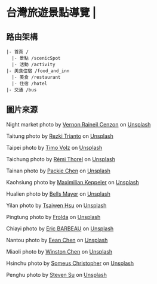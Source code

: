 # 台灣旅遊景點導覽 |

## 路由架構

```
|- 首頁 /
  |- 景點 /scenicSpot
  |- 活動 /activity
|- 美食住宿 /food_and_inn
  |- 美食 /restaurant
  |- 住宿 /hotel
|- 交通 /bus
```

## 圖片來源

Night market photo by <a href="https://unsplash.com/@thevernon?utm_source=unsplash&utm_medium=referral&utm_content=creditCopyText">Vernon Raineil Cenzon</a> on <a href="https://unsplash.com/s/photos/taiwan-scenic-spot?utm_source=unsplash&utm_medium=referral&utm_content=creditCopyText">Unsplash</a>

Taitung photo by <a href="https://unsplash.com/@rezkitrianto?utm_source=unsplash&utm_medium=referral&utm_content=creditCopyText">Rezki Trianto</a> on <a href="https://unsplash.com/s/photos/taitung?utm_source=unsplash&utm_medium=referral&utm_content=creditCopyText">Unsplash</a>

Taipei photo by <a href="https://unsplash.com/@magict1911?utm_source=unsplash&utm_medium=referral&utm_content=creditCopyText">Timo Volz</a> on <a href="https://unsplash.com/s/photos/taipei?utm_source=unsplash&utm_medium=referral&utm_content=creditCopyText">Unsplash</a>

Taichung photo by <a href="https://unsplash.com/@remithorel?utm_source=unsplash&utm_medium=referral&utm_content=creditCopyText">Rémi Thorel</a> on <a href="https://unsplash.com/s/photos/taichung?utm_source=unsplash&utm_medium=referral&utm_content=creditCopyText">Unsplash</a>

Tainan photo by <a href="https://unsplash.com/@packie_thitipa?utm_source=unsplash&utm_medium=referral&utm_content=creditCopyText">Packie Chen</a> on <a href="https://unsplash.com/s/photos/tainan?utm_source=unsplash&utm_medium=referral&utm_content=creditCopyText">Unsplash</a>

Kaohsiung photo by <a href="https://unsplash.com/@maxkeppeler?utm_source=unsplash&utm_medium=referral&utm_content=creditCopyText">Maximilian Keppeler</a> on <a href="https://unsplash.com/s/photos/kaohsiung?utm_source=unsplash&utm_medium=referral&utm_content=creditCopyText">Unsplash</a>

Hualien photo by <a href="https://unsplash.com/@bells_mayer?utm_source=unsplash&utm_medium=referral&utm_content=creditCopyText">Bells Mayer</a> on <a href="https://unsplash.com/s/photos/hualien?utm_source=unsplash&utm_medium=referral&utm_content=creditCopyText">Unsplash</a>

Yilan photo by <a href="https://unsplash.com/@tsaiwen_hsu?utm_source=unsplash&utm_medium=referral&utm_content=creditCopyText">Tsaiwen Hsu</a> on <a href="https://unsplash.com/s/photos/yilan?utm_source=unsplash&utm_medium=referral&utm_content=creditCopyText">Unsplash</a>

Pingtung photo by <a href="https://unsplash.com/@frolda?utm_source=unsplash&utm_medium=referral&utm_content=creditCopyText">Frolda</a> on <a href="https://unsplash.com/s/photos/pingtung?utm_source=unsplash&utm_medium=referral&utm_content=creditCopyText">Unsplash</a>

Chiayi photo by <a href="https://unsplash.com/@ericbarbeau?utm_source=unsplash&utm_medium=referral&utm_content=creditCopyText">Eric BARBEAU</a> on <a href="https://unsplash.com/s/photos/chiayi?utm_source=unsplash&utm_medium=referral&utm_content=creditCopyText">Unsplash</a>

Nantou photo by <a href="https://unsplash.com/@zhouyudesign?utm_source=unsplash&utm_medium=referral&utm_content=creditCopyText">Eean Chen</a> on <a href="https://unsplash.com/s/photos/%E5%8D%97%E6%8A%95?utm_source=unsplash&utm_medium=referral&utm_content=creditCopyText">Unsplash</a>

Miaoli photo by <a href="https://unsplash.com/@winstonchen?utm_source=unsplash&utm_medium=referral&utm_content=creditCopyText">Winston Chen</a> on <a href="https://unsplash.com/s/photos/miaoli?utm_source=unsplash&utm_medium=referral&utm_content=creditCopyText">Unsplash</a>

Hsinchu photo by <a href="https://unsplash.com/@tofu44?utm_source=unsplash&utm_medium=referral&utm_content=creditCopyText">Someus Christopher</a> on <a href="https://unsplash.com/s/photos/hsinchu?utm_source=unsplash&utm_medium=referral&utm_content=creditCopyText">Unsplash</a>

Penghu photo by <a href="https://unsplash.com/@xpsteven?utm_source=unsplash&utm_medium=referral&utm_content=creditCopyText">Steven Su</a> on <a href="https://unsplash.com/?utm_source=unsplash&utm_medium=referral&utm_content=creditCopyText">Unsplash</a>
